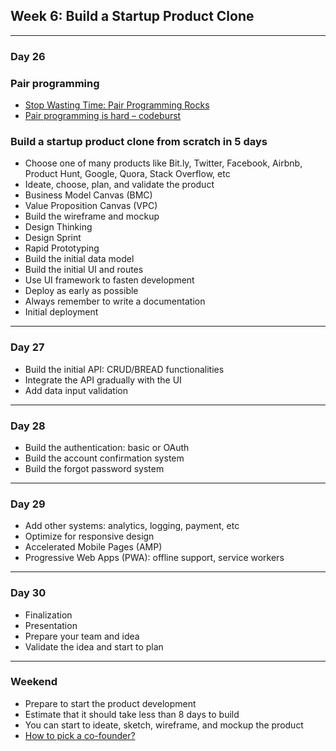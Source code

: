 ## Week 6: Build a Startup Product Clone

--------------------------------------------------------------------------------

### Day 26

### Pair programming

- [Stop Wasting Time: Pair Programming Rocks](https://medium.com/javascript-scene/stop-wasting-time-pair-programming-rocks-4a99604cb09d)
- [Pair programming is hard – codeburst](https://codeburst.io/pair-programming-is-hard-a5da3449b67a)

### Build a startup product clone from scratch in 5 days

- Choose one of many products like Bit.ly, Twitter, Facebook, Airbnb, Product Hunt, Google, Quora, Stack Overflow, etc
- Ideate, choose, plan, and validate the product
- Business Model Canvas (BMC)
- Value Proposition Canvas (VPC)
- Build the wireframe and mockup
- Design Thinking
- Design Sprint
- Rapid Prototyping
- Build the initial data model
- Build the initial UI and routes
- Use UI framework to fasten development
- Deploy as early as possible
- Always remember to write a documentation
- Initial deployment

--------------------------------------------------------------------------------

### Day 27

- Build the initial API: CRUD/BREAD functionalities
- Integrate the API gradually with the UI
- Add data input validation

--------------------------------------------------------------------------------

### Day 28

- Build the authentication: basic or OAuth
- Build the account confirmation system
- Build the forgot password system

--------------------------------------------------------------------------------

### Day 29

- Add other systems: analytics, logging, payment, etc
- Optimize for responsive design
- Accelerated Mobile Pages (AMP)
- Progressive Web Apps (PWA): offline support, service workers

--------------------------------------------------------------------------------

### Day 30

- Finalization
- Presentation
- Prepare your team and idea
- Validate the idea and start to plan

--------------------------------------------------------------------------------

### Weekend

- Prepare to start the product development
- Estimate that it should take less than 8 days to build
- You can start to ideate, sketch, wireframe, and mockup the product
- [How to pick a co-founder?](http://venturehacks.wpengine.com/wp-content/uploads/2009/11/How-to-pick-a-co-founder-Mini.pdf)
